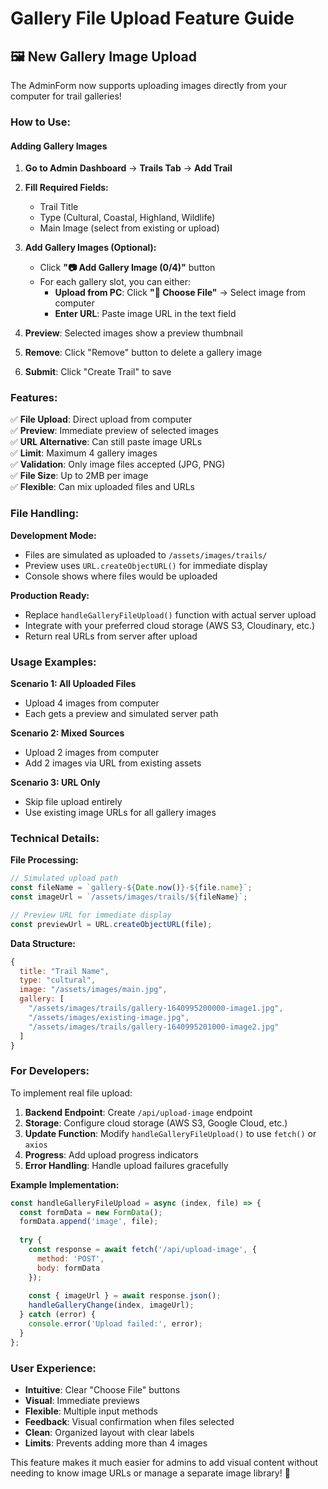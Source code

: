# Gallery File Upload Feature Guide

## 🖼️ New Gallery Image Upload

The AdminForm now supports uploading images directly from your computer for trail galleries!

### How to Use:

#### **Adding Gallery Images**

1. **Go to Admin Dashboard** → **Trails Tab** → **Add Trail**

2. **Fill Required Fields:**
   - Trail Title
   - Type (Cultural, Coastal, Highland, Wildlife)
   - Main Image (select from existing or upload)

3. **Add Gallery Images (Optional):**
   - Click **"📷 Add Gallery Image (0/4)"** button
   - For each gallery slot, you can either:
     - **Upload from PC**: Click **"📁 Choose File"** → Select image from computer
     - **Enter URL**: Paste image URL in the text field

4. **Preview**: Selected images show a preview thumbnail

5. **Remove**: Click "Remove" button to delete a gallery image

6. **Submit**: Click "Create Trail" to save

### Features:

✅ **File Upload**: Direct upload from computer  
✅ **Preview**: Immediate preview of selected images  
✅ **URL Alternative**: Can still paste image URLs  
✅ **Limit**: Maximum 4 gallery images  
✅ **Validation**: Only image files accepted (JPG, PNG)  
✅ **File Size**: Up to 2MB per image  
✅ **Flexible**: Can mix uploaded files and URLs  

### File Handling:

**Development Mode:**
- Files are simulated as uploaded to `/assets/images/trails/`
- Preview uses `URL.createObjectURL()` for immediate display
- Console shows where files would be uploaded

**Production Ready:**
- Replace `handleGalleryFileUpload()` function with actual server upload
- Integrate with your preferred cloud storage (AWS S3, Cloudinary, etc.)
- Return real URLs from server after upload

### Usage Examples:

**Scenario 1: All Uploaded Files**
- Upload 4 images from computer
- Each gets a preview and simulated server path

**Scenario 2: Mixed Sources**
- Upload 2 images from computer
- Add 2 images via URL from existing assets

**Scenario 3: URL Only**
- Skip file upload entirely
- Use existing image URLs for all gallery images

### Technical Details:

**File Processing:**
```javascript
// Simulated upload path
const fileName = `gallery-${Date.now()}-${file.name}`;
const imageUrl = `/assets/images/trails/${fileName}`;

// Preview URL for immediate display
const previewUrl = URL.createObjectURL(file);
```

**Data Structure:**
```javascript
{
  title: "Trail Name",
  type: "cultural",
  image: "/assets/images/main.jpg",
  gallery: [
    "/assets/images/trails/gallery-1640995200000-image1.jpg",
    "/assets/images/existing-image.jpg",
    "/assets/images/trails/gallery-1640995201000-image2.jpg"
  ]
}
```

### For Developers:

To implement real file upload:

1. **Backend Endpoint**: Create `/api/upload-image` endpoint
2. **Storage**: Configure cloud storage (AWS S3, Google Cloud, etc.)
3. **Update Function**: Modify `handleGalleryFileUpload()` to use `fetch()` or `axios`
4. **Progress**: Add upload progress indicators
5. **Error Handling**: Handle upload failures gracefully

**Example Implementation:**
```javascript
const handleGalleryFileUpload = async (index, file) => {
  const formData = new FormData();
  formData.append('image', file);
  
  try {
    const response = await fetch('/api/upload-image', {
      method: 'POST',
      body: formData
    });
    
    const { imageUrl } = await response.json();
    handleGalleryChange(index, imageUrl);
  } catch (error) {
    console.error('Upload failed:', error);
  }
};
```

### User Experience:

- **Intuitive**: Clear "Choose File" buttons
- **Visual**: Immediate previews
- **Flexible**: Multiple input methods
- **Feedback**: Visual confirmation when files selected
- **Clean**: Organized layout with clear labels
- **Limits**: Prevents adding more than 4 images

This feature makes it much easier for admins to add visual content without needing to know image URLs or manage a separate image library! 🎉

